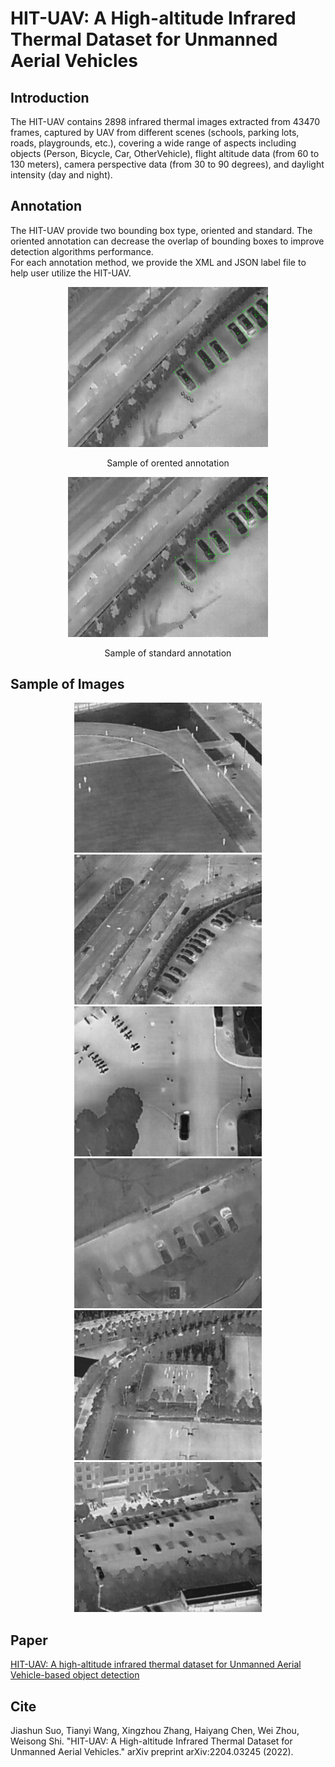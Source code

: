 # HIT-UAV: A High-altitude Infrared Thermal Dataset for Unmanned Aerial Vehicles

## Introduction

The HIT-UAV contains 2898 infrared thermal images extracted from 43470 frames, captured by UAV from different scenes (schools, parking lots, roads, playgrounds, etc.), covering a wide range of aspects including objects (Person, Bicycle, Car, OtherVehicle), flight altitude data (from 60 to 130 meters), camera perspective data (from 30 to 90 degrees), and daylight intensity (day and night).

## Annotation

The HIT-UAV provide two bounding box type, oriented and standard.
The oriented annotation can decrease the overlap of bounding boxes to improve detection algorithms performance.\
For each annotation method, we provide the XML and JSON label file to help user utilize the HIT-UAV.

<div align=center>
<img src="./0_readme_images/oriented_box.png" width="320">

Sample of orented annotation

</div>

<div align=center>
<img src="./0_readme_images/standard_box.png" width="320">

Sample of standard annotation

</div>

## Sample of Images

<div align=center>
<img src="./0_readme_images/1.jpg" width="300">
<img src="./0_readme_images/2.jpg" width="300">
<img src="./0_readme_images/3.jpg" width="300">
<img src="./0_readme_images/4.jpg" width="300">
<img src="./0_readme_images/5.jpg" width="300">
<img src="./0_readme_images/6.jpg" width="300">
</div>

## Paper

[HIT-UAV: A high-altitude infrared thermal dataset for Unmanned Aerial Vehicle-based object detection](https://doi.org/10.48550/arXiv.2204.03245)

## Cite

Jiashun Suo, Tianyi Wang, Xingzhou Zhang, Haiyang Chen, Wei Zhou, Weisong Shi. "HIT-UAV: A High-altitude Infrared Thermal Dataset for Unmanned Aerial Vehicles." arXiv preprint arXiv:2204.03245 (2022).
